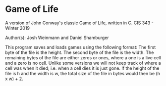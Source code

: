 # Game of Life

A version of John Conway's classic Game of Life, written in C.
CIS 343 - Winter 2019

Author(s):  Josh Weinmann and Daniel Shamburger

This program saves and loads games using the following format: 
The first byte of the file is the height. The second byte of the file is the width. The remaining bytes of the file are either zeros or ones, where a one is a live cell and a zero is no cell. Unlike some versions we will not keep track of where a cell was when it died; i.e. when a cell dies it is just gone. If the height of the file is h and the width is w, the total size of the file in bytes would then be (h x w) + 2.